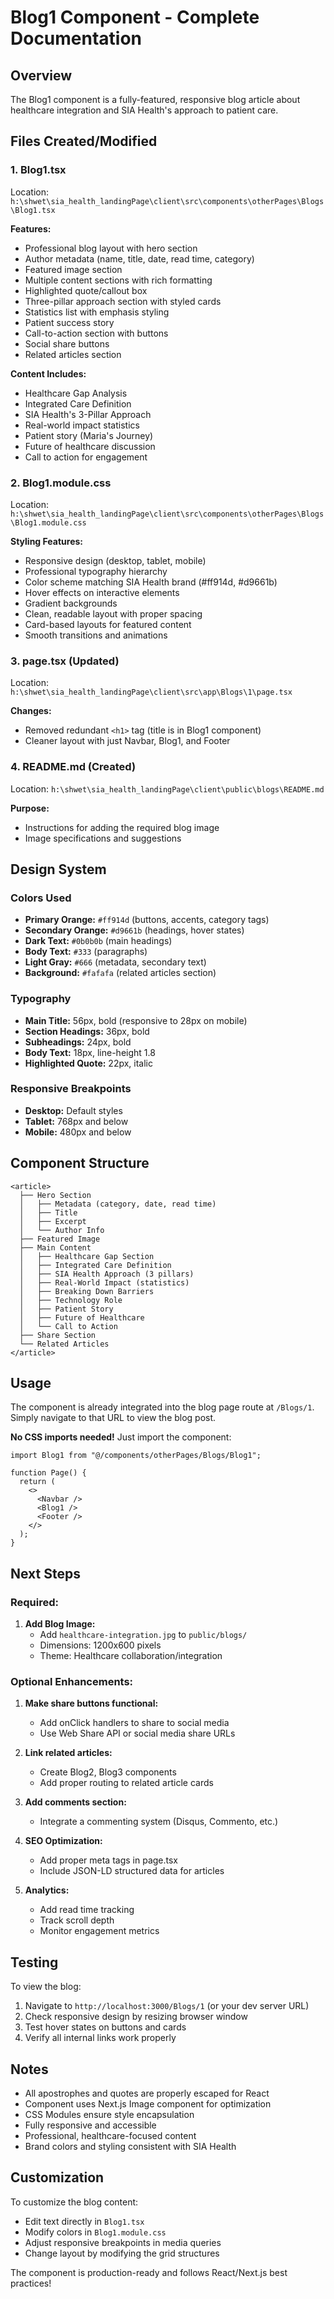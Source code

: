 # Blog1 Component - Complete Documentation

## Overview

The Blog1 component is a fully-featured, responsive blog article about healthcare integration and SIA Health's approach to patient care.

## Files Created/Modified

### 1. **Blog1.tsx**

Location: `h:\shwet\sia_health_landingPage\client\src\components\otherPages\Blogs\Blog1.tsx`

**Features:**

- Professional blog layout with hero section
- Author metadata (name, title, date, read time, category)
- Featured image section
- Multiple content sections with rich formatting
- Highlighted quote/callout box
- Three-pillar approach section with styled cards
- Statistics list with emphasis styling
- Patient success story
- Call-to-action section with buttons
- Social share buttons
- Related articles section

**Content Includes:**

- Healthcare Gap Analysis
- Integrated Care Definition
- SIA Health's 3-Pillar Approach
- Real-world impact statistics
- Patient story (Maria's Journey)
- Future of healthcare discussion
- Call to action for engagement

### 2. **Blog1.module.css**

Location: `h:\shwet\sia_health_landingPage\client\src\components\otherPages\Blogs\Blog1.module.css`

**Styling Features:**

- Responsive design (desktop, tablet, mobile)
- Professional typography hierarchy
- Color scheme matching SIA Health brand (#ff914d, #d9661b)
- Hover effects on interactive elements
- Gradient backgrounds
- Clean, readable layout with proper spacing
- Card-based layouts for featured content
- Smooth transitions and animations

### 3. **page.tsx** (Updated)

Location: `h:\shwet\sia_health_landingPage\client\src\app\Blogs\1\page.tsx`

**Changes:**

- Removed redundant `<h1>` tag (title is in Blog1 component)
- Cleaner layout with just Navbar, Blog1, and Footer

### 4. **README.md** (Created)

Location: `h:\shwet\sia_health_landingPage\client\public\blogs\README.md`

**Purpose:**

- Instructions for adding the required blog image
- Image specifications and suggestions

## Design System

### Colors Used

- **Primary Orange:** `#ff914d` (buttons, accents, category tags)
- **Secondary Orange:** `#d9661b` (headings, hover states)
- **Dark Text:** `#0b0b0b` (main headings)
- **Body Text:** `#333` (paragraphs)
- **Light Gray:** `#666` (metadata, secondary text)
- **Background:** `#fafafa` (related articles section)

### Typography

- **Main Title:** 56px, bold (responsive to 28px on mobile)
- **Section Headings:** 36px, bold
- **Subheadings:** 24px, bold
- **Body Text:** 18px, line-height 1.8
- **Highlighted Quote:** 22px, italic

### Responsive Breakpoints

- **Desktop:** Default styles
- **Tablet:** 768px and below
- **Mobile:** 480px and below

## Component Structure

```
<article>
  ├── Hero Section
  │   ├── Metadata (category, date, read time)
  │   ├── Title
  │   ├── Excerpt
  │   └── Author Info
  ├── Featured Image
  ├── Main Content
  │   ├── Healthcare Gap Section
  │   ├── Integrated Care Definition
  │   ├── SIA Health Approach (3 pillars)
  │   ├── Real-World Impact (statistics)
  │   ├── Breaking Down Barriers
  │   ├── Technology Role
  │   ├── Patient Story
  │   ├── Future of Healthcare
  │   └── Call to Action
  ├── Share Section
  └── Related Articles
</article>
```

## Usage

The component is already integrated into the blog page route at `/Blogs/1`. Simply navigate to that URL to view the blog post.

**No CSS imports needed!** Just import the component:

```tsx
import Blog1 from "@/components/otherPages/Blogs/Blog1";

function Page() {
  return (
    <>
      <Navbar />
      <Blog1 />
      <Footer />
    </>
  );
}
```

## Next Steps

### Required:

1. **Add Blog Image:**
   - Add `healthcare-integration.jpg` to `public/blogs/`
   - Dimensions: 1200x600 pixels
   - Theme: Healthcare collaboration/integration

### Optional Enhancements:

1. **Make share buttons functional:**

   - Add onClick handlers to share to social media
   - Use Web Share API or social media share URLs

2. **Link related articles:**

   - Create Blog2, Blog3 components
   - Add proper routing to related article cards

3. **Add comments section:**

   - Integrate a commenting system (Disqus, Commento, etc.)

4. **SEO Optimization:**

   - Add proper meta tags in page.tsx
   - Include JSON-LD structured data for articles

5. **Analytics:**
   - Add read time tracking
   - Track scroll depth
   - Monitor engagement metrics

## Testing

To view the blog:

1. Navigate to `http://localhost:3000/Blogs/1` (or your dev server URL)
2. Check responsive design by resizing browser window
3. Test hover states on buttons and cards
4. Verify all internal links work properly

## Notes

- All apostrophes and quotes are properly escaped for React
- Component uses Next.js Image component for optimization
- CSS Modules ensure style encapsulation
- Fully responsive and accessible
- Professional, healthcare-focused content
- Brand colors and styling consistent with SIA Health

## Customization

To customize the blog content:

- Edit text directly in `Blog1.tsx`
- Modify colors in `Blog1.module.css`
- Adjust responsive breakpoints in media queries
- Change layout by modifying the grid structures

The component is production-ready and follows React/Next.js best practices!
